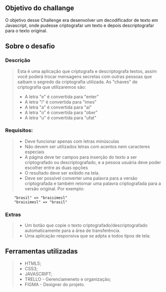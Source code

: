 ## Objetivo do challange

<p>
    O objetivo desse Challenge era desenvolver um decodificador de texto em Javascript, onde pudesse criptografar um texto e depois descriptografar para o texto original.
</p>

## Sobre o desafio
### Descrição

> Esta é uma aplicação que criptografa e descriptografa textos, assim você poderá trocar mensagens secretas com outras pessoas que saibam o segredo da criptografia utilizada.
> As "chaves" de criptografia que utilizaremos são:
> - A letra "e" é convertida para "enter"
> - A letra "i" é convertida para "imes"
> - A letra "a" é convertida para "ai"
> - A letra "o" é convertida para "ober"
> - A letra "u" é convertida para "ufat"
### Requisitos:
> - Deve funcionar apenas com letras minúsculas
> - Não devem ser utilizados letras com acentos nem caracteres especiais
> - A página deve ter campos para inserção do texto a ser criptografado ou descriptografado, e a pessoa usuária deve poder escolher entre as duas opções
> - O resultado deve ser exibido na tela.
> - Deve ser possível converter uma palavra para a versão criptografada e também retornar uma palavra criptografada para a versão original.
> Por exemplo:
```Js
    "brasil" => "braisimesl"
    "braisimesl" => "brasil"
```
### Extras

> - Um botão que copie o texto criptografado/descriptografado automaticamente para a área de transferência.
> - Uma aplicação responsiva que se adpta a todos tipos de tela.

## Ferramentas utilizadas
> - HTML5;
> - CSS3;
> - JAVASCRIPT;
> - TRELLO - Gerenciameneto e organização;
> - FIGMA - Designer do projeto.

